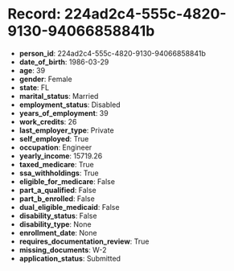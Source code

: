 # Record: 224ad2c4-555c-4820-9130-94066858841b

- **person_id**: 224ad2c4-555c-4820-9130-94066858841b
- **date_of_birth**: 1986-03-29
- **age**: 39
- **gender**: Female
- **state**: FL
- **marital_status**: Married
- **employment_status**: Disabled
- **years_of_employment**: 39
- **work_credits**: 26
- **last_employer_type**: Private
- **self_employed**: True
- **occupation**: Engineer
- **yearly_income**: 15719.26
- **taxed_medicare**: True
- **ssa_withholdings**: True
- **eligible_for_medicare**: False
- **part_a_qualified**: False
- **part_b_enrolled**: False
- **dual_eligible_medicaid**: False
- **disability_status**: False
- **disability_type**: None
- **enrollment_date**: None
- **requires_documentation_review**: True
- **missing_documents**: W-2
- **application_status**: Submitted
